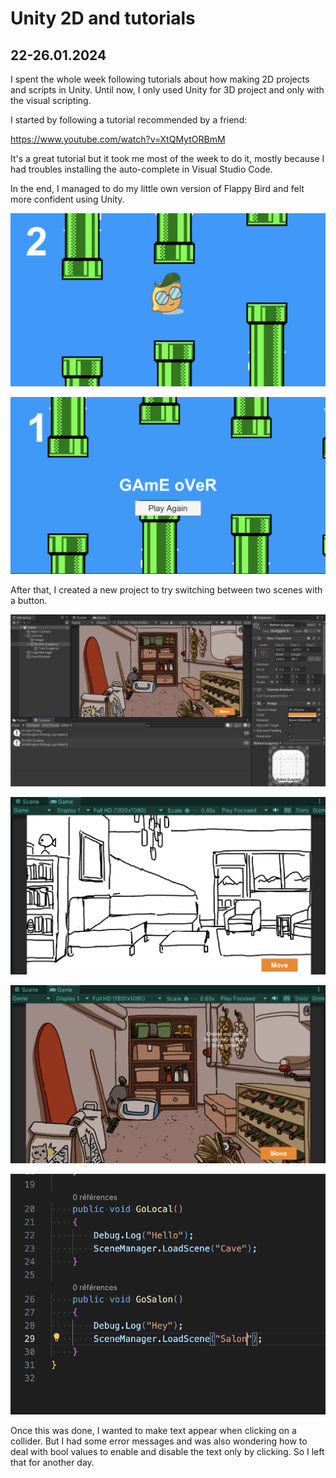 # Unity 2D and tutorials

## 22-26.01.2024

I spent the whole week following tutorials about how making 2D projects and scripts in Unity. Until now, I only used Unity for 3D project and only with the visual scripting.

I started by following a tutorial recommended by a friend:

https://www.youtube.com/watch?v=XtQMytORBmM

It's a great tutorial but it took me most of the week to do it, mostly because I had troubles installing the auto-complete in Visual Studio Code.

In the end, I managed to do my little own version of Flappy Bird and felt more confident using Unity.

![](images/22-26.01.2024/flappylemon1.png)

![](images/22-26.01.2024/flappylemon2.png)

After that, I created a new project to try switching between two scenes with a button.

![](images/22-26.01.2024/unity.png)

![](images/22-26.01.2024/livingroom.png)

![](images/22-26.01.2024/cave.png)

![](images/22-26.01.2024/scriptscenes.png)

Once this was done, I wanted to make text appear when clicking on a collider. But I had some error messages and was also wondering how to deal with bool values to enable and disable the text only by clicking. So I left that for another day.
